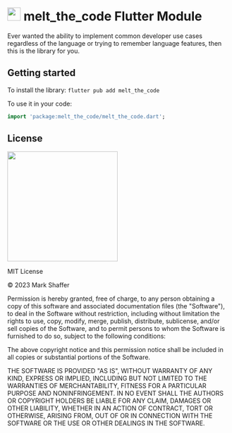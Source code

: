 
<h1><img style="height: 30px;" src="https://codemelted.dev/website-nav/icons/icons8-flutter-48.png" /> melt_the_code Flutter Module </h1>


Ever wanted the ability to implement common developer use cases regardless of the language or trying to remember language features, then this is the library for you.

## Getting started

To install the library: `flutter pub add melt_the_code`

To use it in your code:

```dart
import 'package:melt_the_code/melt_the_code.dart';
```

## License

<img style="width: 250px;" src="https://codemelted.dev/website-nav/logos/logo-593x100.png" />

MIT License

© 2023 Mark Shaffer

Permission is hereby granted, free of charge, to any person obtaining a
copy of this software and associated documentation files (the "Software"),
to deal in the Software without restriction, including without limitation
the rights to use, copy, modify, merge, publish, distribute, sublicense,
and/or sell copies of the Software, and to permit persons to whom the
Software is furnished to do so, subject to the following conditions:

The above copyright notice and this permission notice shall be included in
all copies or substantial portions of the Software.

THE SOFTWARE IS PROVIDED "AS IS", WITHOUT WARRANTY OF ANY KIND, EXPRESS OR
IMPLIED, INCLUDING BUT NOT LIMITED TO THE WARRANTIES OF MERCHANTABILITY,
FITNESS FOR A PARTICULAR PURPOSE AND NONINFRINGEMENT. IN NO EVENT SHALL
THE AUTHORS OR COPYRIGHT HOLDERS BE LIABLE FOR ANY CLAIM, DAMAGES OR OTHER
LIABILITY, WHETHER IN AN ACTION OF CONTRACT, TORT OR OTHERWISE, ARISING
FROM, OUT OF OR IN CONNECTION WITH THE SOFTWARE OR THE USE OR OTHER
DEALINGS IN THE SOFTWARE.
